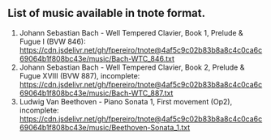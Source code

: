 ## List of music available in tnote format.

1) Johann Sebastian Bach - Well Tempered Clavier, Book 1, Prelude & Fugue I (BVW 846): https://cdn.jsdelivr.net/gh/fpereiro/tnote@4af5c9c02b83b8a8c4c0ca6c69064b1f808bc43e/music/Bach-WTC_846.txt
2) Johann Sebastian Bach - Well Tempered Clavier, Book 2, Prelude & Fugue XVIII (BVW 887), incomplete: https://cdn.jsdelivr.net/gh/fpereiro/tnote@4af5c9c02b83b8a8c4c0ca6c69064b1f808bc43e/music/Bach-WTC_887.txt
3) Ludwig Van Beethoven - Piano Sonata 1, First movement (Op2), incomplete: https://cdn.jsdelivr.net/gh/fpereiro/tnote@4af5c9c02b83b8a8c4c0ca6c69064b1f808bc43e/music/Beethoven-Sonata_1.txt

